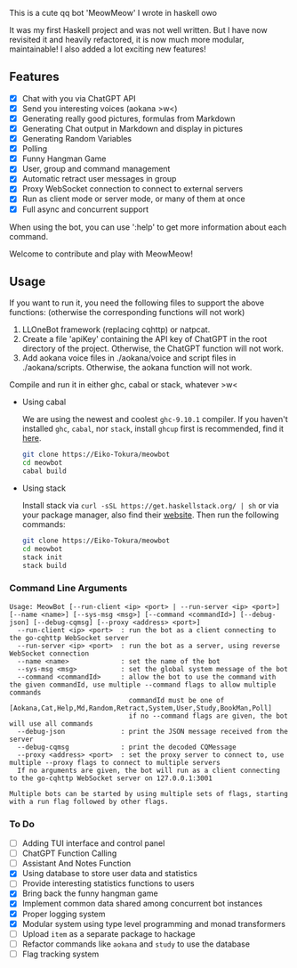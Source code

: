 This is a cute qq bot 'MeowMeow' I wrote in haskell owo

It was my first Haskell project and was not well written. But I have now revisited it and heavily refactored, it is now much more modular, maintainable! I also added a lot exciting new features!

## Features
- [x] Chat with you via ChatGPT API
- [x] Send you interesting voices (aokana >w<)
- [x] Generating really good pictures, formulas from Markdown
- [x] Generating Chat output in Markdown and display in pictures
- [x] Generating Random Variables
- [x] Polling
- [x] Funny Hangman Game
- [x] User, group and command management
- [x] Automatic retract user messages in group
- [x] Proxy WebSocket connection to connect to external servers
- [x] Run as client mode or server mode, or many of them at once
- [x] Full async and concurrent support

When using the bot, you can use ':help' to get more information about each command.

Welcome to contribute and play with MeowMeow!

## Usage

If you want to run it, you need the following files to support the above functions: (otherwise the corresponding functions will not work)

1. LLOneBot framework (replacing cqhttp) or natpcat.
2. Create a file 'apiKey' containing the API key of ChatGPT in the root directory of the project. Otherwise, the ChatGPT function will not work.
3. Add aokana voice files in ./aokana/voice and script files in ./aokana/scripts. Otherwise, the aokana function will not work.

Compile and run it in either ghc, cabal or stack, whatever >w<

* Using cabal

  We are using the newest and coolest `ghc-9.10.1` compiler. If you haven't installed `ghc`, `cabal`, nor `stack`, install `ghcup` first is recommended, find it [here](https://www.haskell.org/ghcup/).

  ```bash
  git clone https://Eiko-Tokura/meowbot
  cd meowbot
  cabal build
  ```

* Using stack

  Install stack via `curl -sSL https://get.haskellstack.org/ | sh` or via your package manager, also find their [website](https://docs.haskellstack.org/en/stable/install_and_upgrade/). Then run the following commands:

  ```bash
  git clone https://Eiko-Tokura/meowbot
  cd meowbot
  stack init
  stack build
  ```

### Command Line Arguments

```
Usage: MeowBot [--run-client <ip> <port> | --run-server <ip> <port>] [--name <name>] [--sys-msg <msg>] [--command <commandId>] [--debug-json] [--debug-cqmsg] [--proxy <address> <port>]
  --run-client <ip> <port>  : run the bot as a client connecting to the go-cqhttp WebSocket server
  --run-server <ip> <port>  : run the bot as a server, using reverse WebSocket connection
  --name <name>             : set the name of the bot
  --sys-msg <msg>           : set the global system message of the bot
  --command <commandId>     : allow the bot to use the command with the given commandId, use multiple --command flags to allow multiple commands
                              commandId must be one of [Aokana,Cat,Help,Md,Random,Retract,System,User,Study,BookMan,Poll]
                              if no --command flags are given, the bot will use all commands
  --debug-json              : print the JSON message received from the server
  --debug-cqmsg             : print the decoded CQMessage
  --proxy <address> <port>  : set the proxy server to connect to, use multiple --proxy flags to connect to multiple servers
  If no arguments are given, the bot will run as a client connecting to the go-cqhttp WebSocket server on 127.0.0.1:3001

Multiple bots can be started by using multiple sets of flags, starting with a run flag followed by other flags.
```

### To Do

- [ ] Adding TUI interface and control panel
- [ ] ChatGPT Function Calling
- [ ] Assistant And Notes Function
- [x] Using database to store user data and statistics
- [ ] Provide interesting statistics functions to users
- [x] Bring back the funny hangman game
- [x] Implement common data shared among concurrent bot instances
- [x] Proper logging system
- [x] Modular system using type level programming and monad transformers
- [ ] Upload `item` as a separate package to hackage
- [ ] Refactor commands like `aokana` and `study` to use the database
- [ ] Flag tracking system
